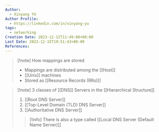 ```yaml
---
Author:
  - Xinyang YU
Author Profile:
  - https://linkedin.com/in/xinyang-yu
tags:
  - networking
Creation Date: 2023-12-12T11:49:00+08:00
Last Date: 2023-12-15T19:51:43+08:00
References: 
---
```

>[!note] How mappings are stored
>- Mappings are distributed among the [[Host]]
>- [[Unix]] machines
>- Stored as [[Resource Records (RRs)]]

>[!note] 3 classes of [[DNS]] Servers in the [[Hierarchical Structure]]
>1. [[Root DNS Server]]
>2. [[Top-Level Domain (TLD) DNS Server]]
>3. [[Authoritative DNS Server]]
>>[!info]
>>There is also a type called [[Local DNS Server (Default Name Server)]]


